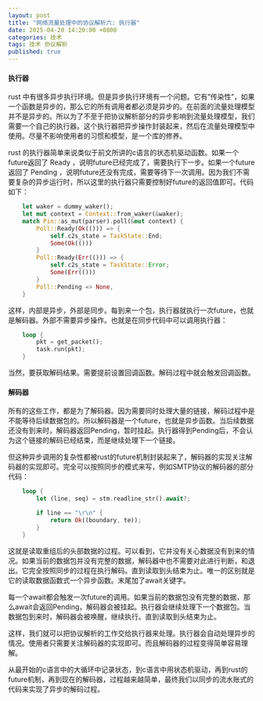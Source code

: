 ```yaml
---
layout: post
title: "网络流量处理中的协议解析六: 执行器"
date: 2025-04-20 14:20:00 +0800
categories: 技术
tags: 技术 协议解析
published: true
---
```


#### 执行器
rust 中有很多异步执行环境。但是异步执行环境有一个问题。它有“传染性”，如果一个函数是异步的，那么它的所有调用者都必须是异步的。在前面的流量处理模型并不是异步的。所以为了不至于把协议解析部分的异步影响到流量处理模型，我们需要一个自己的执行器。这个执行器把异步操作封装起来，然后在流量处理模型中使用。尽量不影响使用者的习惯和模型，是一个库的修养。

rust 的执行器简单来说类似于前文所讲的c语言的状态机驱动函数。如果一个future返回了 Ready ，说明future已经完成了，需要执行下一步。如果一个future返回了 Pending ，说明future还没有完成，需要等待下一次调用。因为我们不需要复杂的异步运行时，所以这里的执行器只需要控制好future的返回值即可。代码如下：

```rust
    let waker = dummy_waker();
    let mut context = Context::from_waker(&waker);
    match Pin::as_mut(parser).poll(&mut context) {
        Poll::Ready(Ok(())) => {
            self.c2s_state = TaskState::End;
            Some(Ok(()))
        }
        Poll::Ready(Err(())) => {
            self.c2s_state = TaskState::Error;
            Some(Err(()))
        }
        Poll::Pending => None,
    }
```

这样，内部是异步，外部是同步。每到来一个包，执行器就执行一次future，也就是解码器。外部不需要异步操作。也就是在同步代码中可以调用执行器：

```rust
    loop {
        pkt = get_packet();
        task.run(pkt);
    }
```

当然，要获取解码结果。需要提前设置回调函数。解码过程中就会触发回调函数。

#### 解码器

所有的这些工作，都是为了解码器。因为需要同时处理大量的链接，解码过程中是不能等待后续数据包的。所以解码器是一个future，也就是异步函数。当后续数据还没有到来时，解码器返回Pending，暂时挂起。执行器得到Pending后，不会认为这个链接的解码已经结束，而是继续处理下一个链接。

但这种异步调用的复杂性都被rust的future机制封装起来了，解码器的实现关注解码器的实现即可。完全可以按照同步的模式来写，例如SMTP协议的解码器的部分代码：

```rust
    loop {
        let (line, seq) = stm.readline_str().await?;

        if line == "\r\n" {
            return Ok((boundary, te));
        }
    }
```

这就是读取重组后的头部数据的过程。可以看到，它并没有关心数据没有到来的情况。如果当前的数据包并没有完整的数据，解码器中也不需要对此进行判断，和退出。它完全按照同步的过程在执行解码。直到读取到头结束为止。唯一的区别就是它的读取数据函数式一个异步函数。末尾加了await关键字。

每一个await都会触发一次future的调用。如果当前的数据包没有完整的数据，那么await会返回Pending，解码器会被挂起。执行器会继续处理下一个数据包。当数据包到来时，解码器会被唤醒，继续执行。直到读取到头结束为止。

这样，我们就可以把协议解析的工作交给执行器来处理。执行器会自动处理异步的情况。使用者只需要关注解码器的实现即可。而且解码器的过程变得简单容易理解。

从最开始的c语言中的大循环中记录状态，到c语言中用状态机驱动，再到rust的future机制，再到现在的解码器，过程越来越简单，最终我们以同步的流水账式的代码来实现了异步的解码过程。
